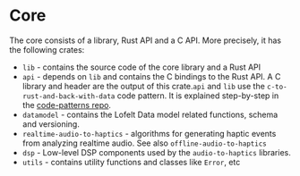 # Core
The core consists of a library, Rust API and a C API. More precisely, it has the following crates:
- `lib` - contains the source code of the core library and a Rust API
- `api` - depends on `lib` and contains the C bindings to the Rust API. A C library and header are the output of this crate.`api` and `lib` use the `c-to-rust-and-back-with-data` code pattern. It is explained step-by-step in the [code-patterns repo](https://github.com/Lofelt/code-patterns/tree/master/c-to-rust-and-back-with-data).
- `datamodel` - contains the Lofelt Data model related functions, schema and versioning.
- `realtime-audio-to-haptics` - algorithms for generating haptic events from analyzing realtime audio. See also `offline-audio-to-haptics`
- `dsp` - Low-level DSP components used by the `audio-to-haptics` libraries.
- `utils` - contains utility functions and classes like `Error`, etc

